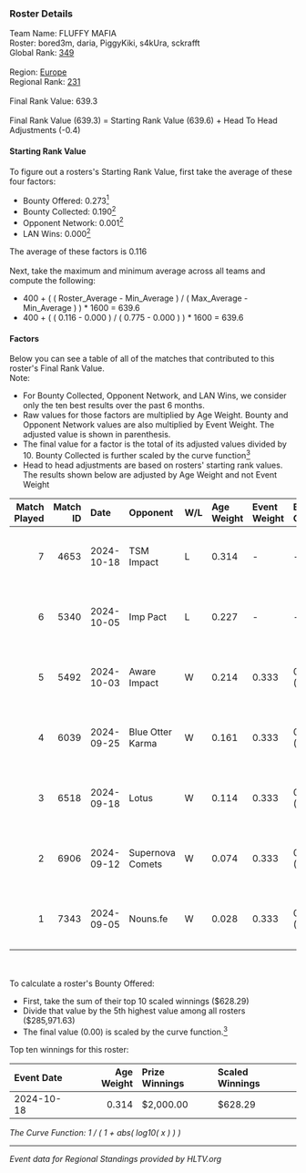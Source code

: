 ### Roster Details<br />
Team Name: FLUFFY MAFIA<br />
Roster: bored3m, daria, PiggyKiki, s4kUra, sckrafft<br />
Global Rank: [349](../../standings_global_2025_02_28.md)<br />
<br />
Region: [Europe]( ../../standings_europe_2025_02_28.md)<br />
Regional Rank: [231]( ../../standings_europe_2025_02_28.md)<br />
<br />
Final Rank Value:  639.3<br />
<br />
Final Rank Value (639.3) = Starting Rank Value (639.6) + Head To Head Adjustments (-0.4)<br />

#### Starting Rank Value<br />
To figure out a rosters's Starting Rank Value, first take the average of these four factors:<br />
- Bounty Offered: 0.273[<sup>1</sup>](#table2)
- Bounty Collected: 0.190[<sup>2</sup>](#table1)
- Opponent Network: 0.001[<sup>2</sup>](#table1)
- LAN Wins: 0.000[<sup>2</sup>](#table1)

The average of these factors is 0.116<br />
<br />
Next, take the maximum and minimum average across all teams and compute the following:<br />
- 400 + ( ( Roster_Average - Min_Average ) / ( Max_Average - Min_Average ) ) * 1600 = 639.6
- 400 + ( ( 0.116 - 0.000 ) / ( 0.775 - 0.000 ) ) * 1600 = 639.6


#### Factors<br />
Below you can see a table of all of the matches that contributed to this roster's Final Rank Value.<br />
Note:<br />

- For Bounty Collected, Opponent Network, and LAN Wins, we consider only the ten best results over the past 6 months.
- Raw values for those factors are multiplied by Age Weight. Bounty and Opponent Network values are also multiplied by Event Weight. The adjusted value is shown in parenthesis.
- The final value for a factor is the total of its adjusted values divided by 10. Bounty Collected is further scaled by the curve function[<sup>3</sup>](#curveFunction)
- Head to head adjustments are based on rosters' starting rank values. The results shown below are adjusted by Age Weight and not Event Weight
<span id="table1"></span><br />


| Match Played | Match ID | Date       | Opponent         | W/L | Age Weight | Event Weight | Bounty Collected | Opponent Network | LAN Wins  | H2H Adj. | Roster                                      |
| -: | -: | :- | :- | :- | :- | :- | :- | :- | :- | -: | :- |
|            7 |     4653 | 2024-10-18 | TSM Impact       | L   | 0.314      | -            | -                | -                | -         |    -5.16 | bored3m, daria, PiggyKiki, s4kUra, sckrafft |
|            6 |     5340 | 2024-10-05 | Imp Pact         | L   | 0.227      | -            | -                | -                | -         |    -4.08 | bored3m, daria, PiggyKiki, s4kUra, sckrafft |
|            5 |     5492 | 2024-10-03 | Aware Impact     | W   | 0.214      | 0.333        | 0.001 (0.000)    | 0.008 (0.001)    | 0 (0.000) |     3.09 | bored3m, daria, PiggyKiki, s4kUra, sckrafft |
|            4 |     6039 | 2024-09-25 | Blue Otter Karma | W   | 0.161      | 0.333        | 0.001 (0.000)    | 0.007 (0.000)    | 0 (0.000) |     2.35 | bored3m, daria, PiggyKiki, s4kUra, sckrafft |
|            3 |     6518 | 2024-09-18 | Lotus            | W   | 0.114      | 0.333        | 0.001 (0.000)    | 0.004 (0.000)    | 0 (0.000) |     1.65 | bored3m, daria, PiggyKiki, s4kUra, sckrafft |
|            2 |     6906 | 2024-09-12 | Supernova Comets | W   | 0.074      | 0.333        | 0.013 (0.000)    | 0.269 (0.007)    | 0 (0.000) |     1.35 | bored3m, daria, PiggyKiki, s4kUra, sckrafft |
|            1 |     7343 | 2024-09-05 | Nouns.fe         | W   | 0.028      | 0.333        | 0.001 (0.000)    | 0.076 (0.001)    | 0 (0.000) |     0.42 | bored3m, mira, PiggyKiki, s4kUra, sckrafft  |

<br />
<span id="table2"></span><br />
To calculate a roster's Bounty Offered:<br />

- First, take the sum of their top 10 scaled winnings ($628.29)
- Divide that value by the 5th highest value among all rosters ($285,971.63)
- The final value (0.00) is scaled by the curve function.[<sup>3</sup>](#curveFunction)

Top ten winnings for this roster:<br />

| Event Date | Age Weight | Prize Winnings | Scaled Winnings |
| :- | -: | :- | :- |
| 2024-10-18 |      0.314 | $2,000.00      | $628.29         |


<span id="curveFunction"></span>_The Curve Function: 1 / ( 1 + abs( log10( x ) ) )_<br />

---
_Event data for Regional Standings provided by HLTV.org_<br />
